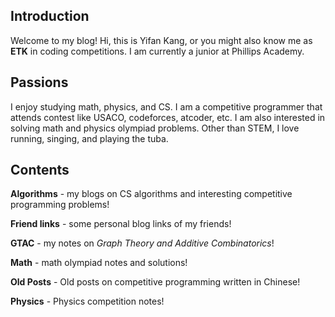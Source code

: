 ## Introduction

Welcome to my blog! Hi, this is Yifan Kang, or you might also know me as **ETK** in coding competitions. I am currently a junior at Phillips Academy.

## Passions

I enjoy studying math, physics, and CS. I am a competitive programmer that attends contest like USACO, codeforces, atcoder, etc. I am also interested in solving math and physics olympiad problems. Other than STEM, I love running, singing, and playing the tuba.

## Contents

**Algorithms** - my blogs on CS algorithms and interesting competitive programming problems!

**Friend links** - some personal blog links of my friends!

**GTAC** - my notes on *Graph Theory and Additive Combinatorics*!

**Math** - math olympiad notes and solutions!

**Old Posts** - Old posts on competitive programming written in Chinese!

**Physics** - Physics competition notes!

